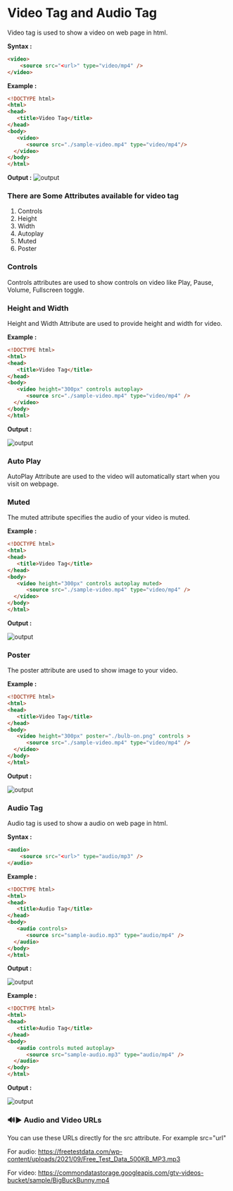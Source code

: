 # Video Tag and Audio Tag

Video tag is used to show a video on web page in html.

**Syntax :**

```html
<video>
    <source src="<url>" type="video/mp4" />
</video>
```

**Example :**

```html
<!DOCTYPE html>
<html>
<head>
   <title>Video Tag</title>
</head>
<body>
   <video>
      <source src="./sample-video.mp4" type="video/mp4"/>
  </video>
</body>
</html>
```

**Output :**
![output](output-1.png)

### There are Some Attributes available for video tag 

1. Controls
2. Height
3. Width 
4. Autoplay
5. Muted
6. Poster 

### Controls

Controls attributes are used to show controls on video like Play, Pause, Volume, Fullscreen toggle.

### Height and Width

Height and Width Attribute are used to provide height and width for video.

**Example :**

```html
<!DOCTYPE html>
<html>
<head>
   <title>Video Tag</title>
</head>
<body>
   <video height="300px" controls autoplay>
      <source src="./sample-video.mp4" type="video/mp4" />
  </video>
</body>
</html>
```

**Output :**

![output](output-2.png)

### Auto Play

AutoPlay Attribute are used to the video will automatically start when you visit on webpage.

### Muted

The muted attribute specifies the audio of your video is muted.

**Example :**

```html
<!DOCTYPE html>
<html>
<head>
   <title>Video Tag</title>
</head>
<body>
   <video height="300px" controls autoplay muted>
      <source src="./sample-video.mp4" type="video/mp4" />
  </video>
</body>
</html>
```

**Output :**

![output](output-3.png)

### Poster 

The poster attribute are used to show image to your video. 

**Example :**

```html
<!DOCTYPE html>
<html>
<head>
   <title>Video Tag</title>
</head>
<body>
   <video height="300px" poster="./bulb-on.png" controls >
      <source src="./sample-video.mp4" type="video/mp4" />
  </video>
</body>
</html>
```

**Output :**

![output](output-4.png)

### Audio Tag

Audio tag is used to show a audio on web page in html.

**Syntax :**

```html
<audio>
    <source src="<url>" type="audio/mp3" />
</audio>
```

**Example :**

```html
<!DOCTYPE html>
<html>
<head>
   <title>Audio Tag</title>
</head>
<body>
   <audio controls>
      <source src="sample-audio.mp3" type="audio/mp4" />
  </audio>
</body>
</html>
```

**Output :**

![output](output-5.png)

**Example :**

```html
<!DOCTYPE html>
<html>
<head>
   <title>Audio Tag</title>
</head>
<body>
   <audio controls muted autoplay>
      <source src="sample-audio.mp3" type="audio/mp4" />
  </audio>
</body>
</html>
```

**Output :**

![output](output-6.png)


### 🔊▶️ Audio and Video URLs

You can use these URLs directly for the src attribute. For example  src="url" 

For audio: 
https://freetestdata.com/wp-content/uploads/2021/09/Free_Test_Data_500KB_MP3.mp3

For video:
https://commondatastorage.googleapis.com/gtv-videos-bucket/sample/BigBuckBunny.mp4
